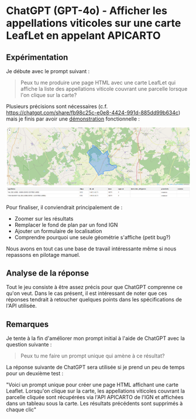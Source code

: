 # ChatGPT (GPT-4o) - Afficher les appellations viticoles sur une carte LeafLet en appelant APICARTO

## Expérimentation

Je débute avec le prompt suivant :

> Peux tu me produire une page HTML avec une carte LeafLet qui affiche la liste des appellations viticole couvrant une parcelle lorsque l'on clique sur la carte?

Plusieurs précisions sont nécessaires (c.f. https://chatgpt.com/share/fb98c25c-e0e8-4424-991d-885dd99b634c) mais je finis par avoir une [démonstration](demo/index.html) fonctionnelle :

![screenshot](img/apicarto-aoc-viticole-v1.png)

Pour finaliser, il conviendrait principalement de :

* Zoomer sur les résultats
* Remplacer le fond de plan par un fond IGN
* Ajouter un formulaire de localisation
* Comprendre pourquoi une seule géométrie s'affiche (petit bug?)

Nous avons en tout cas une base de travail intéressante même si nous repassons en pilotage manuel.

## Analyse de la réponse

Tout le jeu consiste à être assez précis pour que ChatGPT comprenne ce qu'on veut. Dans le cas présent, il est intéressant de noter que ces réponses tendrait à retoucher quelques points dans les spécifications de l'API utilisée.

## Remarques

Je tente à la fin d'améliorer mon prompt initial à l'aide de ChatGPT avec la question suivante :

> Peux tu me faire un prompt unique qui amène à ce résultat?

La réponse suivante de ChatGPT sera utilisée si je prend un peu de temps pour un deuxième test :

"Voici un prompt unique pour créer une page HTML affichant une carte Leaflet. Lorsqu'on clique sur la carte, les appellations viticoles couvrant la parcelle cliquée sont récupérées via l'API APICARTO de l'IGN et affichées dans un tableau sous la carte. Les résultats précédents sont supprimés à chaque clic"

